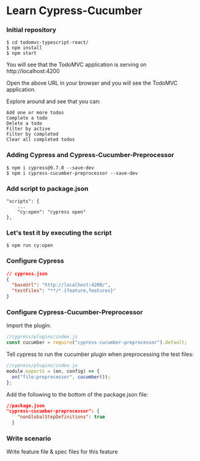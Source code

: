 # Learn Cypress-Cucumber

### Initial repository

    $ cd todomvc-typescript-react/
    $ npm install
    $ npm start

You will see that the TodoMVC application is serving on http://localhost:4200

Open the above URL in your browser and you will see the TodoMVC application.

Explore around and see that you can:

    Add one or more todos
    Complete a todo
    Delete a todo
    Filter by active
    Filter by completed
    Clear all completed todos

### Adding Cypress and Cypress-Cucumber-Preprocessor

    $ npm i cypress@9.7.0 --save-dev
    $ npm i cypress-cucumber-preprocessor --save-dev

### Add script to package.json

    "scripts": {
        ...
        "cy:open": "cypress open"
    },

### Let's test it by executing the script

    $ npm run cy:open

### Configure Cypress

```json
// cypress.json
{
  "baseUrl": "http://localhost:4200/",
  "testFiles": "**/*.{feature,features}"
}
```

### Configure Cypress-Cucumber-Preprocessor

Import the plugin:

```js
//cypress/plugins/index.js
const cucumber = require("cypress-cucumber-preprocessor").default;
```

Tell cypress to run the cucumber plugin when preprocessing the test files:

```js
//cypress/plugins/index.js
module.exports = (on, config) => {
  on("file:preprocessor", cucumber());
};
```

Add the following to the bottom of the package.json file:

```json
//package.json
"cypress-cucumber-preprocessor": {
    "nonGlobalStepDefinitions": true
  }
```

### Write scenario

Write feature file & spec files for this feature